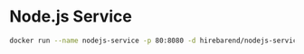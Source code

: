 # Node.js Service

```bash
docker run --name nodejs-service -p 80:8080 -d hirebarend/nodejs-service:latest
```
